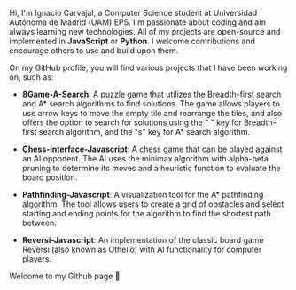 Hi, I'm Ignacio Carvajal, a Computer Science student at Universidad Autónoma de Madrid (UAM) EPS. I'm passionate about coding and am always learning new technologies. All of my projects are open-source and implemented in **JavaScript** or **Python**. I welcome contributions and encourage others to use and build upon them.

On my GitHub profile, you will find various projects that I have been working on, such as:

*   **8Game-A-Search**: A puzzle game that utilizes the Breadth-first search and A\* search algorithms to find solutions. The game allows players to use arrow keys to move the empty tile and rearrange the tiles, and also offers the option to search for solutions using the " " key for Breadth-first search algorithm, and the "s" key for A\* search algorithm.
    
*   **Chess-interface-Javascript**: A chess game that can be played against an AI opponent. The AI uses the minimax algorithm with alpha-beta pruning to determine its moves and a heuristic function to evaluate the board position.
    
*   **Pathfinding-Javascript**: A visualization tool for the A\* pathfinding algorithm. The tool allows users to create a grid of obstacles and select starting and ending points for the algorithm to find the shortest path between.
    
*   **Reversi-Javascript**: An implementation of the classic board game Reversi (also known as Othello) with AI functionality for computer players.

Welcome to my Github page 👋
